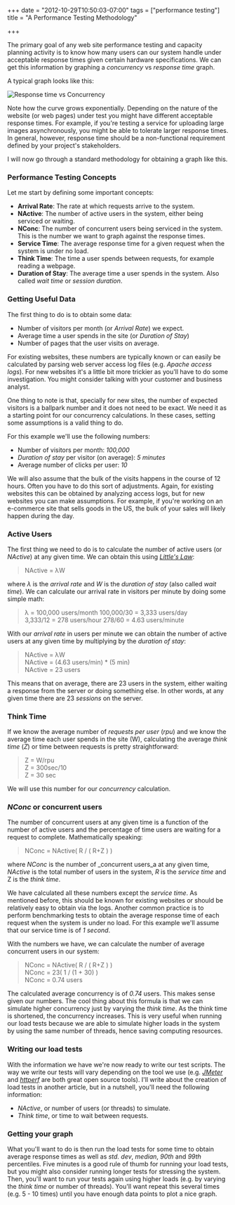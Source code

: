 +++
date = "2012-10-29T10:50:03-07:00"
tags = ["performance testing"]
title = "A Performance Testing Methodology"

+++

The primary goal of any web site performance testing and capacity planning activity is to know how many users can our system handle under acceptable response times given certain hardware specifications.  We can get this information by graphing a _concurrency_ vs _response time_ graph.

A typical graph looks like this:

![Response time vs Concurrency][1]

Note how the curve grows exponentially. Depending on the nature of the website (or web pages) under test you might have different acceptable response times. For example, if you're testing a service for uploading large images asynchronously, you might be able to tolerate larger response times.  In general, however, response time should be a non-functional requirement defined by your project's stakeholders.

I will now go through a standard methodology for obtaining a graph like this.

### Performance Testing Concepts

Let me start by defining some important concepts:

* **Arrival Rate**: The rate at which requests arrive to the system.
* **NActive**: The number of active users in the system, either being serviced or waiting.
* **NConc**: The number of concurrent users being serviced in the system.  This is the number we want to graph against the response times.
* **Service Time**: The average response time for a given request when the system is under no load.
* **Think Time**: The time a user spends between requests, for example reading a webpage.
* **Duration of Stay**: The average time a user spends in the system. Also called _wait time_ or _session duration_.

### Getting Useful Data

The first thing to do is to obtain some data:

- Number of visitors per month (or _Arrival Rate_) we expect.
- Average time a user spends in the site (or _Duration of Stay_)
- Number of pages that the user visits on average.

For existing websites, these numbers are typically known or can easily be calculated by parsing web server access log files (e.g. _Apache access logs_).  For new websites it's a little bit more trickier as you'll have to do some investigation.  You might consider talking with your customer and business analyst.  

One thing to note is that, specially for new sites, the number of expected visitors is a ballpark number and it does not need to be exact. We need it as a starting point for our concurrency calculations. In these cases, setting some assumptions is a valid thing to do.

For this example we'll use the following numbers:

- Number of visitors per month: _100,000_
- _Duration of stay_ per visitor (on average): _5 minutes_
- Average number of clicks per user: _10_

We will also assume that the bulk of the visits happens in the course of 12 hours. Often you have to do this sort of adjustments. Again, for existing websites this can be obtained by analyzing access logs, but for new websites you can make assumptions.  For example, if you're working on an e-commerce site that sells goods in the US, the bulk of your sales will likely happen during the day.

### Active Users

The first thing we need to do is to calculate the number of active users (or _NActive_) at any given time.  We can obtain this using <a href="http://en.wikipedia.org/wiki/Little%27s_law" target="_blank">_Little's Law_</a>:

> NActive = &lambda;W

where _&lambda;_ is the _arrival rate_ and _W_ is the _duration of stay_ (also called _wait time_). We can calculate our arrival rate in visitors per minute by doing some simple math:

> &lambda; = 100,000 users/month
> 100,000/30 = 3,333 users/day  
> 3,333/12 = 278 users/hour
> 278/60 = 4.63 users/minute  

With our _arrival rate_ in users per minute we can obtain the number of active users at any given time by multiplying by the _duration of stay_:

> NActive = &lambda;W  
> NActive = (4.63 users/min) * (5 min)  
> NActive = 23 users

This means that on average, there are 23 users in the system, either waiting a response from the server or doing something else.  In other words, at any given time there are 23 _sessions_ on the server.

### Think Time

If we know the average number of _requests per user_ (_rpu_) and we know the average time each user spends in the site (W), calculating the average _think time_ (_Z_) or time between requests is pretty straightforward:

> Z = W/rpu  
> Z = 300sec/10  
> Z = 30 sec

We will use this number for our _concurrency_ calculation.

### _NConc_ or concurrent users

The number of concurrent users at any given time is a function of the number of active users and the percentage of time users are waiting for a request to complete.  Mathematically speaking:

> NConc = NActive( R / ( R+Z ) )  

where _NConc_ is the number of _concurrent users_a at any given time, _NActive_ is the total number of users in the system, _R_ is the _service time_ and Z is the _think time_.

We have calculated all these numbers except the _service time_. As mentioned before, this should be known for existing websites or should be relatively easy to obtain via the logs.  Another common practice is to perform benchmarking tests to obtain the average response time of each request when the system is under no load.  For this example we'll assume that our service time is of _1 second_.

With the numbers we have, we can calculate the number of average concurrent users in our system:

> NConc = NActive( R / ( R+Z ) )  
> NConc = 23( 1 / (1 + 30) )  
> NConc = 0.74 users

The calculated average concurrency is of _0.74_ users.  This makes sense given our numbers.  The cool thing about this formula is that we can simulate higher concurrency just by varying the _think time_. As the think time is shortened, the concurrency increases. This is very useful when running our load tests because we are able to simulate higher loads in the system by using the same number of threads, hence saving computing resources.

### Writing our load tests

With the information we have we're now ready to write our test scripts. The way we write our tests will vary depending on the tool we use (e.g. <a href="http://jmeter.apache.org/" target="_blank">_JMeter_</a> and <a href="http://www.hpl.hp.com/research/linux/httperf/" target="_blank">_httperf_</a> are both great open source tools). I'll write about the creation of load tests in another article, but in a nutshell, you'll need the following information:

* _NActive_, or number of users (or threads) to simulate.
* _Think time_, or time to wait between requests.

### Getting your graph

What you'll want to do is then run the load tests for some time to obtain average response times as well as _std. dev_, _median_, _90th_ and _99th_ percentiles. Five minutes is a good rule of thumb for running your load tests, but you might also consider running longer tests for stressing the system. Then, you'll want to run your tests again using higher loads (e.g. by varying the _think time_ or number of threads).  You'll want repeat this several times (e.g. 5 - 10 times) until you have enough data points to plot a nice graph.

  [1]: http://s3.amazonaws.com/danvalencia_my_site/response_time_concurrency.png
